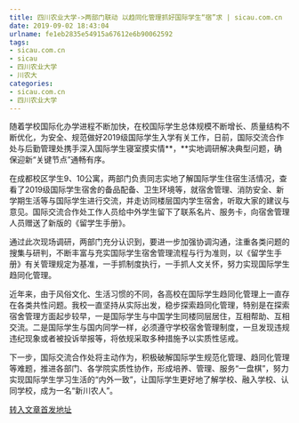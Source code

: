 ```yaml
---
title: 四川农业大学->两部门联动 以趋同化管理抓好国际学生“宿”求 | sicau.com.cn
date: 2019-09-02 18:43:04
urlname: fe1eb2835e54915a67612e6b90062592
tags: 
- sicau.com.cn
- sicau
- 四川农业大学
- 川农大
categories:
- sicau.com.cn
- 四川农业大学
---
```



随着学校国际化办学进程不断加快，在校国际学生总体规模不断增长、质量结构不断优化，为安全、规范做好2019级国际学生入学有关工作，日前，国际交流合作处与后勤管理处携手深入国际学生寝室摸实情**，**实地调研解决典型问题，确保迎新“关键节点”通畅有序。

在成都校区学生9、10公寓，两部门负责同志实地了解国际学生住宿生活情况，查看了2019级国际学生宿舍的备品配备、卫生环境等，就宿舍管理、消防安全、新学期生活等与国际学生进行交流，并走访同楼层国内学生宿舍，听取大家的建议与意见。国际交流合作处工作人员给中外学生留下了联系名片、服务卡，向宿舍管理人员赠送了新版的《留学生手册》。

通过此次现场调研，两部门充分认识到，要进一步加强协调沟通，注重各类问题的搜集与研判，不断丰富与充实国际学生宿舍管理流程与行为准则，以《留学生手册》有关管理规定为基准，一手抓制度执行，一手抓人文关怀，努力实现国际学生趋同化管理。

近年来，由于风俗文化、生活习惯的不同，各高校在国际学生趋同化管理上一直存在各类共性问题。我校一直坚持从实际出发，稳步探索趋同化管理，特别是在探索宿舍管理方面起步较早，一是国际学生与中国学生同楼同层居住，互相帮助、互相交流。二是国际学生与国内同学一样，必须遵守学校宿舍管理制度，一旦发现违规违纪现象或者被投诉举报等，将依规采取多种措施予以实质性惩戒。

下一步，国际交流合作处将主动作为，积极破解国际学生规范化管理、趋同化管理等难题，推进各部门、各学院实质性协作，形成培养、管理、服务“一盘棋”，努力实现国际学生学习生活的“内外一致”，让国际学生更好地了解学校、融入学校、认同学校，成为一名“新川农人”。





[转入文章首发地址](https://news.sicau.edu.cn/info/1078/53100.htm)